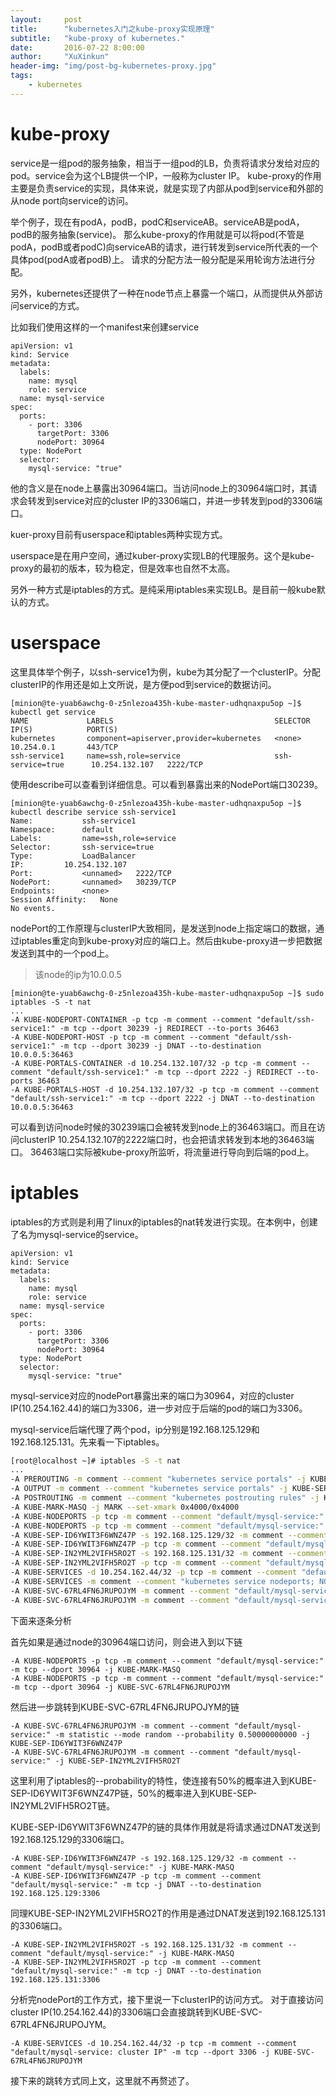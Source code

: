 ```yaml
---
layout:     post
title:      "kubernetes入门之kube-proxy实现原理"
subtitle:   "kube-proxy of kubernetes."
date:       2016-07-22 8:00:00
author:     "XuXinkun"
header-img: "img/post-bg-kubernetes-proxy.jpg"
tags:
    - kubernetes
---
```



# kube-proxy 

service是一组pod的服务抽象，相当于一组pod的LB，负责将请求分发给对应的pod。service会为这个LB提供一个IP，一般称为cluster IP。
kube-proxy的作用主要是负责service的实现，具体来说，就是实现了内部从pod到service和外部的从node port向service的访问。

举个例子，现在有podA，podB，podC和serviceAB。serviceAB是podA，podB的服务抽象(service)。
那么kube-proxy的作用就是可以将pod(不管是podA，podB或者podC)向serviceAB的请求，进行转发到service所代表的一个具体pod(podA或者podB)上。
请求的分配方法一般分配是采用轮询方法进行分配。

另外，kubernetes还提供了一种在node节点上暴露一个端口，从而提供从外部访问service的方式。

比如我们使用这样的一个manifest来创建service

```
apiVersion: v1
kind: Service
metadata:
  labels:
    name: mysql
    role: service
  name: mysql-service
spec:
  ports:
    - port: 3306
      targetPort: 3306
      nodePort: 30964
  type: NodePort
  selector:
    mysql-service: "true"
```

他的含义是在node上暴露出30964端口。当访问node上的30964端口时，其请求会转发到service对应的cluster IP的3306端口，并进一步转发到pod的3306端口。

kuer-proxy目前有userspace和iptables两种实现方式。

userspace是在用户空间，通过kuber-proxy实现LB的代理服务。这个是kube-proxy的最初的版本，较为稳定，但是效率也自然不太高。

另外一种方式是iptables的方式。是纯采用iptables来实现LB。是目前一般kube默认的方式。

# userspace

这里具体举个例子，以ssh-service1为例，kube为其分配了一个clusterIP。分配clusterIP的作用还是如上文所说，是方便pod到service的数据访问。

```
[minion@te-yuab6awchg-0-z5nlezoa435h-kube-master-udhqnaxpu5op ~]$ kubectl get service
NAME             LABELS                                    SELECTOR              IP(S)            PORT(S)
kubernetes       component=apiserver,provider=kubernetes   <none>                10.254.0.1       443/TCP
ssh-service1     name=ssh,role=service                     ssh-service=true      10.254.132.107   2222/TCP
```

使用describe可以查看到详细信息。可以看到暴露出来的NodePort端口30239。

```
[minion@te-yuab6awchg-0-z5nlezoa435h-kube-master-udhqnaxpu5op ~]$ kubectl describe service ssh-service1 
Name:			ssh-service1
Namespace:		default
Labels:			name=ssh,role=service
Selector:		ssh-service=true
Type:			LoadBalancer
IP:			10.254.132.107
Port:			<unnamed>	2222/TCP
NodePort:		<unnamed>	30239/TCP
Endpoints:		<none>
Session Affinity:	None
No events.
```

nodePort的工作原理与clusterIP大致相同，是发送到node上指定端口的数据，通过iptables重定向到kube-proxy对应的端口上。然后由kube-proxy进一步把数据发送到其中的一个pod上。

> 该node的ip为10.0.0.5

```
[minion@te-yuab6awchg-0-z5nlezoa435h-kube-master-udhqnaxpu5op ~]$ sudo iptables -S -t nat
...
-A KUBE-NODEPORT-CONTAINER -p tcp -m comment --comment "default/ssh-service1:" -m tcp --dport 30239 -j REDIRECT --to-ports 36463
-A KUBE-NODEPORT-HOST -p tcp -m comment --comment "default/ssh-service1:" -m tcp --dport 30239 -j DNAT --to-destination 10.0.0.5:36463
-A KUBE-PORTALS-CONTAINER -d 10.254.132.107/32 -p tcp -m comment --comment "default/ssh-service1:" -m tcp --dport 2222 -j REDIRECT --to-ports 36463
-A KUBE-PORTALS-HOST -d 10.254.132.107/32 -p tcp -m comment --comment "default/ssh-service1:" -m tcp --dport 2222 -j DNAT --to-destination 10.0.0.5:36463
```

可以看到访问node时候的30239端口会被转发到node上的36463端口。而且在访问clusterIP 10.254.132.107的2222端口时，也会把请求转发到本地的36463端口。
36463端口实际被kube-proxy所监听，将流量进行导向到后端的pod上。

# iptables

iptables的方式则是利用了linux的iptables的nat转发进行实现。在本例中，创建了名为mysql-service的service。

```
apiVersion: v1
kind: Service
metadata:
  labels:
    name: mysql
    role: service
  name: mysql-service
spec:
  ports:
    - port: 3306
      targetPort: 3306
      nodePort: 30964
  type: NodePort
  selector:
    mysql-service: "true"
```

mysql-service对应的nodePort暴露出来的端口为30964，对应的cluster IP(10.254.162.44)的端口为3306，进一步对应于后端的pod的端口为3306。

mysql-service后端代理了两个pod，ip分别是192.168.125.129和192.168.125.131。先来看一下iptables。

```bash
[root@localhost ~]# iptables -S -t nat
...
-A PREROUTING -m comment --comment "kubernetes service portals" -j KUBE-SERVICES
-A OUTPUT -m comment --comment "kubernetes service portals" -j KUBE-SERVICES
-A POSTROUTING -m comment --comment "kubernetes postrouting rules" -j KUBE-POSTROUTING
-A KUBE-MARK-MASQ -j MARK --set-xmark 0x4000/0x4000
-A KUBE-NODEPORTS -p tcp -m comment --comment "default/mysql-service:" -m tcp --dport 30964 -j KUBE-MARK-MASQ
-A KUBE-NODEPORTS -p tcp -m comment --comment "default/mysql-service:" -m tcp --dport 30964 -j KUBE-SVC-67RL4FN6JRUPOJYM
-A KUBE-SEP-ID6YWIT3F6WNZ47P -s 192.168.125.129/32 -m comment --comment "default/mysql-service:" -j KUBE-MARK-MASQ
-A KUBE-SEP-ID6YWIT3F6WNZ47P -p tcp -m comment --comment "default/mysql-service:" -m tcp -j DNAT --to-destination 192.168.125.129:3306
-A KUBE-SEP-IN2YML2VIFH5RO2T -s 192.168.125.131/32 -m comment --comment "default/mysql-service:" -j KUBE-MARK-MASQ
-A KUBE-SEP-IN2YML2VIFH5RO2T -p tcp -m comment --comment "default/mysql-service:" -m tcp -j DNAT --to-destination 192.168.125.131:3306
-A KUBE-SERVICES -d 10.254.162.44/32 -p tcp -m comment --comment "default/mysql-service: cluster IP" -m tcp --dport 3306 -j KUBE-SVC-67RL4FN6JRUPOJYM
-A KUBE-SERVICES -m comment --comment "kubernetes service nodeports; NOTE: this must be the last rule in this chain" -m addrtype --dst-type LOCAL -j KUBE-NODEPORTS
-A KUBE-SVC-67RL4FN6JRUPOJYM -m comment --comment "default/mysql-service:" -m statistic --mode random --probability 0.50000000000 -j KUBE-SEP-ID6YWIT3F6WNZ47P
-A KUBE-SVC-67RL4FN6JRUPOJYM -m comment --comment "default/mysql-service:" -j KUBE-SEP-IN2YML2VIFH5RO2T
```

下面来逐条分析

首先如果是通过node的30964端口访问，则会进入到以下链

```
-A KUBE-NODEPORTS -p tcp -m comment --comment "default/mysql-service:" -m tcp --dport 30964 -j KUBE-MARK-MASQ
-A KUBE-NODEPORTS -p tcp -m comment --comment "default/mysql-service:" -m tcp --dport 30964 -j KUBE-SVC-67RL4FN6JRUPOJYM
```

然后进一步跳转到KUBE-SVC-67RL4FN6JRUPOJYM的链

```
-A KUBE-SVC-67RL4FN6JRUPOJYM -m comment --comment "default/mysql-service:" -m statistic --mode random --probability 0.50000000000 -j KUBE-SEP-ID6YWIT3F6WNZ47P
-A KUBE-SVC-67RL4FN6JRUPOJYM -m comment --comment "default/mysql-service:" -j KUBE-SEP-IN2YML2VIFH5RO2T
```

这里利用了iptables的--probability的特性，使连接有50%的概率进入到KUBE-SEP-ID6YWIT3F6WNZ47P链，50%的概率进入到KUBE-SEP-IN2YML2VIFH5RO2T链。

KUBE-SEP-ID6YWIT3F6WNZ47P的链的具体作用就是将请求通过DNAT发送到192.168.125.129的3306端口。

```
-A KUBE-SEP-ID6YWIT3F6WNZ47P -s 192.168.125.129/32 -m comment --comment "default/mysql-service:" -j KUBE-MARK-MASQ
-A KUBE-SEP-ID6YWIT3F6WNZ47P -p tcp -m comment --comment "default/mysql-service:" -m tcp -j DNAT --to-destination 192.168.125.129:3306
```

同理KUBE-SEP-IN2YML2VIFH5RO2T的作用是通过DNAT发送到192.168.125.131的3306端口。

```
-A KUBE-SEP-IN2YML2VIFH5RO2T -s 192.168.125.131/32 -m comment --comment "default/mysql-service:" -j KUBE-MARK-MASQ
-A KUBE-SEP-IN2YML2VIFH5RO2T -p tcp -m comment --comment "default/mysql-service:" -m tcp -j DNAT --to-destination 192.168.125.131:3306
```

分析完nodePort的工作方式，接下里说一下clusterIP的访问方式。
对于直接访问cluster IP(10.254.162.44)的3306端口会直接跳转到KUBE-SVC-67RL4FN6JRUPOJYM。

```
-A KUBE-SERVICES -d 10.254.162.44/32 -p tcp -m comment --comment "default/mysql-service: cluster IP" -m tcp --dport 3306 -j KUBE-SVC-67RL4FN6JRUPOJYM
```

接下来的跳转方式同上文，这里就不再赘述了。